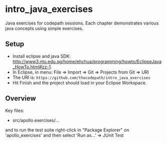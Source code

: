 # intro_java_exercises

Java exercises for codepath sessions. Each chapter
demonstrates various java concepts using simple exercises.

## Setup

 * Install eclipse and java SDK: http://www3.ntu.edu.sg/home/ehchua/programming/howto/EclipseJava_HowTo.html#zz-1.
 * In Eclipse, in menu: File => Import => Git => Projects from Git => URI
 * The URI is: `https://github.com/thecodepath/intro_java_exercises`
 * Hit Finish and the project should load in your Eclipse Workspace.

## Overview

Key files:

 * src/apollo.exercises/...

and to run the test suite right-click in "Package Explorer" on 
'apollo_exercises' and then select 'Run as...' => JUnit Test


